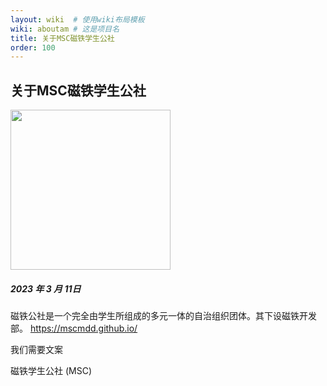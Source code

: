 ```yaml
---
layout: wiki  # 使用wiki布局模板
wiki: aboutam # 这是项目名
title: 关于MSC磁铁学生公社
order: 100
---
```

## 关于MSC磁铁学生公社
<img src="https://msc-a.netlify.app/medias/MSC.svg" width=256 height=256 />

##### 2023 年 3 月 11日
磁铁公社是一个完全由学生所组成的多元一体的自治组织团体。其下设磁铁开发部。
https://mscmdd.github.io/

我们需要文案

磁铁学生公社 (MSC)
